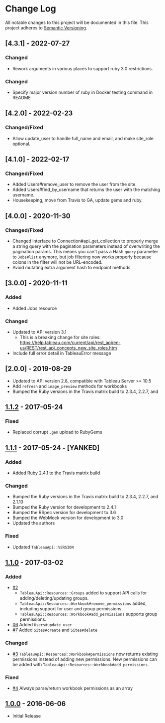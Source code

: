 # Change Log

All notable changes to this project will be documented in this file.
This project adheres to [Semantic Versioning](http://semver.org/).

## [4.3.1] - 2022-07-27

### Changed

- Rework arguments in various places to support ruby 3.0 restrictions.

### Changed

- Specify major version number of ruby in Docker testing command in README


## [4.2.0] - 2022-02-23

### Changed/Fixed

- Allow update_user to handle full_name and email, and make site_role optional.


## [4.1.0] - 2022-02-17

### Changed/Fixed

- Added Users#remove_user to remove the user from the site.
- Added Users#find_by_username that returns the user with the matching
  username.
- Housekeeping, move from Travis to GA, update gems and ruby.


## [4.0.0] - 2020-11-30

### Changed/Fixed

- Changed interface to Connection#api_get_collection to properly merge a string
  query with the pagination parameters instead of overwriting the pagination
  params. This means you can't pass a Hash `query` parameter to `Jobs#list`
  anymore, but job filtering now works properly because colons in the filter
  will not be URL-encoded.
- Avoid mutating extra argument hash to endpoint methods


## [3.0.0] - 2020-11-11

### Added

- Added Jobs resource


### Changed

- Updated to API version 3.1
  - This is a breaking change for site roles: 
    https://help.tableau.com/current/api/rest_api/en-us/REST/rest_api_concepts_new_site_roles.htm
- Include full error detail in TableauError message


## [2.0.0] - 2019-08-29

- Updated to API version 2.8, compatible with Tableau Server >= 10.5
- Add `refresh` and `image_preview` methods for workbooks
- Bumped the Ruby versions in the Travis matrix build to 2.3.4, 2.2.7, and

## [1.1.2] - 2017-05-24

### Fixed

- Replaced corrupt `.gem` upload to RubyGems

## [1.1.1] - 2017-05-24 - [YANKED]

### Added

- Added Ruby 2.4.1 to the Travis matrix build

### Changed

- Bumped the Ruby versions in the Travis matrix build to 2.3.4, 2.2.7, and
  2.1.10
- Bumped the Ruby version for development to 2.4.1
- Bumped the RSpec version for development to 3.6
- Bumped the WebMock version for development to 3.0
- Updated the authors

### Fixed

- Updated `TableauApi::VERSION`

## [1.1.0] - 2017-03-02

### Added

- [#2](https://github.com/civisanalytics/tableau_api/pull/2)
  - `TableauApi::Resources::Groups` added to support API calls for
    adding/deleting/updating groups.
  - `TableauApi::Resources::Workbook#remove_permissions` added, including
    support for user and group permissions.
  - `TableauApi::Resources::Workbook#add_permissions` supports group
    permissions.
- [#6](https://github.com/civisanalytics/tableau_api/pull/6)
  Added `Users#update_user`
- [#7](https://github.com/civisanalytics/tableau_api/pull/7)
  Added `Sites#create` and `Sites#delete`

### Changed

- [#3](https://github.com/civisanalytics/tableau_api/pull/3)
  `TableauApi::Resources::Workbook#permissions` now returns existing permissions
  instead of adding new permissions. New permissions can be added with
  `TableauApi::Resources::Workbook#add_permissions`.

### Fixed

- [#4](https://github.com/civisanalytics/tableau_api/pull/4)
  Always parse/return workbook permissions as an array

## [1.0.0] - 2016-06-06

- Initial Release

[Unreleased]: https://github.com/civisanalytics/tableau_api/compare/v1.1.2...HEAD
[1.1.2]: https://github.com/civisanalytics/tableau_api/compare/v1.1.1...v1.1.2
[1.1.1]: https://github.com/civisanalytics/tableau_api/compare/v1.1.0...v1.1.1
[1.1.0]: https://github.com/civisanalytics/tableau_api/compare/v1.0.0...v1.1.0
[1.0.0]: https://github.com/civisanalytics/tableau_api/tree/v1.0.0
